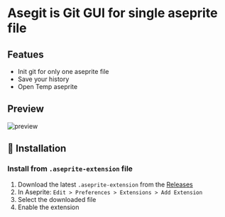 # Asegit is Git GUI for single aseprite file

## Featues
- Init git for only one aseprite file
- Save your history
- Open Temp aseprite 

## Preview
![preview](https://github.com/user-attachments/assets/5e44c0b7-b9c5-42b4-b668-fc936bff65ef)


## 🧩 Installation

### Install from `.aseprite-extension` file

1. Download the latest `.aseprite-extension` from the [Releases](https://github.com/WayneKim92/asegit/releases)
2. In Aseprite: `Edit > Preferences > Extensions > Add Extension`
3. Select the downloaded file
4. Enable the extension
